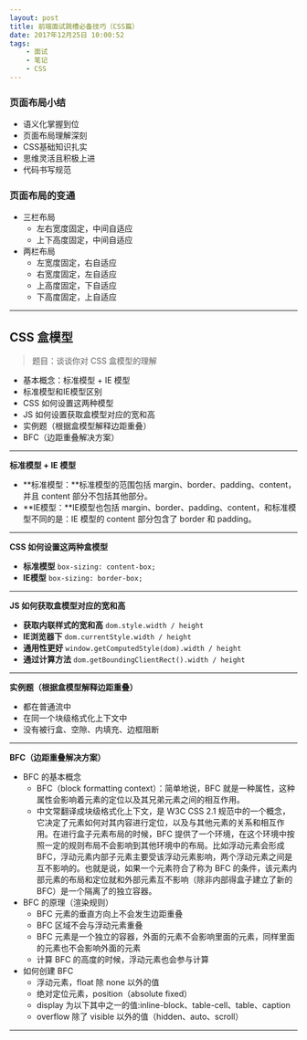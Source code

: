 ```yaml
---
layout: post
title: 前端面试跳槽必备技巧（CSS篇）
date: 2017年12月25日 10:00:52
tags: 
    - 面试 
    - 笔记
    - CSS
---
```


### 页面布局小结
- 语义化掌握到位
- 页面布局理解深刻
- CSS基础知识扎实
- 思维灵活且积极上进
- 代码书写规范

### 页面布局的变通
- 三栏布局
  - 左右宽度固定，中间自适应
  - 上下高度固定，中间自适应
- 两栏布局
  - 左宽度固定，右自适应
  - 右宽度固定，左自适应
  - 上高度固定，下自适应
  - 下高度固定，上自适应

---

<!--more-->

## CSS 盒模型
> 题目：谈谈你对 CSS 盒模型的理解

- 基本概念：标准模型 + IE 模型
- 标准模型和IE模型区别
- CSS 如何设置这两种模型
- JS 如何设置获取盒模型对应的宽和高
- 实例题（根据盒模型解释边距重叠）
- BFC（边距重叠解决方案）

---

**标准模型 + IE 模型**

- **标准模型：**标准模型的范围包括 margin、border、padding、content，并且 content 部分不包括其他部分。
- **IE模型：**IE模型也包括 margin、border、padding、content，和标准模型不同的是：IE 模型的 content 部分包含了 border 和 padding。

---

**CSS 如何设置这两种盒模型**
- **标准模型**
`
box-sizing: content-box;
`
- **IE模型**
`
box-sizing: border-box;
`

---

**JS 如何获取盒模型对应的宽和高**
- **获取内联样式的宽和高**
`
dom.style.width / height
`
- **IE浏览器下**
`
dom.currentStyle.width / height
`
- **通用性更好**
`
window.getComputedStyle(dom).width / height
`
- **通过计算方法**
`
dom.getBoundingClientRect().width / height
`

---

**实例题（根据盒模型解释边距重叠）**
- 都在普通流中
- 在同一个块级格式化上下文中
- 没有被行盒、空隙、内填充、边框阻断

---

**BFC（边距重叠解决方案）**
- BFC 的基本概念
  - BFC（block formatting context）：简单地说，BFC 就是一种属性，这种属性会影响着元素的定位以及其兄弟元素之间的相互作用。
  - 中文常翻译成块级格式化上下文，是 W3C CSS 2.1 规范中的一个概念，它决定了元素如何对其内容进行定位，以及与其他元素的关系和相互作用。在进行盒子元素布局的时候，BFC 提供了一个环境，在这个环境中按照一定的规则布局不会影响到其他环境中的布局。比如浮动元素会形成 BFC，浮动元素内部子元素主要受该浮动元素影响，两个浮动元素之间是互不影响的。也就是说，如果一个元素符合了称为 BFC 的条件，该元素内部元素的布局和定位就和外部元素互不影响（除非内部得盒子建立了新的 BFC）是一个隔离了的独立容器。
- BFC 的原理（渲染规则）
  - BFC 元素的垂直方向上不会发生边距重叠
  - BFC 区域不会与浮动元素重叠
  - BFC 元素是一个独立的容器，外面的元素不会影响里面的元素，同样里面的元素也不会影响外面的元素
  - 计算 BFC 的高度的时候，浮动元素也会参与计算
- 如何创建 BFC
  - 浮动元素，float 除 none 以外的值
  - 绝对定位元素，position（absolute fixed）
  - display 为以下其中之一的值:inline-block、table-cell、table、caption
  - overflow 除了 visible 以外的值（hidden、auto、scroll）

---